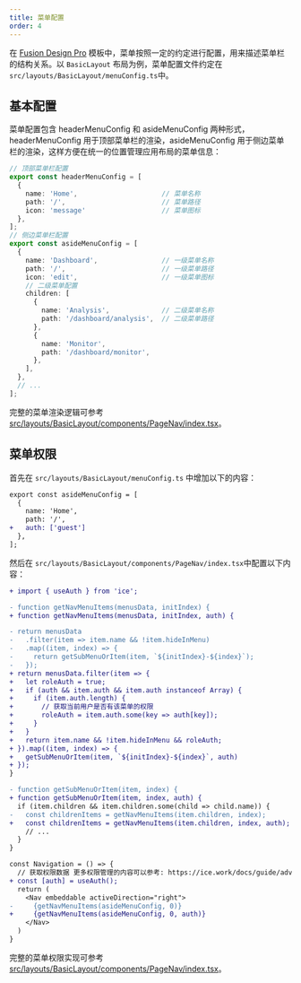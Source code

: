 ```yaml
---
title: 菜单配置
order: 4
---
```


在 [Fusion Design Pro](https://github.com/alibaba-fusion/materials/tree/master/scaffolds/fusion-design-pro) 模板中，菜单按照一定的约定进行配置，用来描述菜单栏的结构关系。以 `BasicLayout` 布局为例，菜单配置文件约定在 `src/layouts/BasicLayout/menuConfig.ts`中。

## 基本配置

菜单配置包含 headerMenuConfig 和 asideMenuConfig 两种形式，headerMenuConfig 用于顶部菜单栏的渲染，asideMenuConfig 用于侧边菜单栏的渲染，这样方便在统一的位置管理应用布局的菜单信息：

```typescript
// 顶部菜单栏配置
export const headerMenuConfig = [
  {
    name: 'Home',                     // 菜单名称
    path: '/',                        // 菜单路径
    icon: 'message'                   // 菜单图标
  },
];
// 侧边菜单栏配置
export const asideMenuConfig = [
  {
    name: 'Dashboard',                // 一级菜单名称
    path: '/',                        // 一级菜单路径
    icon: 'edit',                     // 一级菜单图标
    // 二级菜单配置
    children: [
      {
        name: 'Analysis',             // 二级菜单名称
        path: '/dashboard/analysis',  // 二级菜单路径
      },
      {
        name: 'Monitor',
        path: '/dashboard/monitor',
      },
    ],
  },
  // ...
];
```

完整的菜单渲染逻辑可参考 [src/layouts/BasicLayout/components/PageNav/index.tsx](https://github.com/alibaba-fusion/materials/blob/master/scaffolds/scaffold-lite/src/layouts/BasicLayout/components/PageNav/index.tsx)。

## 菜单权限

首先在 `src/layouts/BasicLayout/menuConfig.ts` 中增加以下的内容：

```diff
export const asideMenuConfig = [
  {
    name: 'Home',
    path: '/',
+   auth: ['guest']
  },
];
```

然后在 `src/layouts/BasicLayout/components/PageNav/index.tsx`中配置以下内容：

```diff
+ import { useAuth } from 'ice';

- function getNavMenuItems(menusData, initIndex) {
+ function getNavMenuItems(menusData, initIndex, auth) {

- return menusData
-   .filter(item => item.name && !item.hideInMenu)
-   .map((item, index) => {
-     return getSubMenuOrItem(item, `${initIndex}-${index}`);
-   });
+ return menusData.filter(item => {
+   let roleAuth = true;
+   if (auth && item.auth && item.auth instanceof Array) {
+     if (item.auth.length) {
+       // 获取当前用户是否有该菜单的权限
+       roleAuth = item.auth.some(key => auth[key]);
+     }
+   }
+   return item.name && !item.hideInMenu && roleAuth;
+ }).map((item, index) => {
+   getSubMenuOrItem(item, `${initIndex}-${index}`, auth)
+ });
}

- function getSubMenuOrItem(item, index) {
+ function getSubMenuOrItem(item, index, auth) {
  if (item.children && item.children.some(child => child.name)) {
-   const childrenItems = getNavMenuItems(item.children, index);
+   const childrenItems = getNavMenuItems(item.children, index, auth);
    // ...
  }
}

const Navigation = () => {
  // 获取权限数据 更多权限管理的内容可以参考: https://ice.work/docs/guide/advance/auth
+ const [auth] = useAuth();
  return (
    <Nav embeddable activeDirection="right">
-     {getNavMenuItems(asideMenuConfig, 0)}
+     {getNavMenuItems(asideMenuConfig, 0, auth)}
    </Nav>
  )
}
```

完整的菜单权限实现可参考 [src/layouts/BasicLayout/components/PageNav/index.tsx](https://github.com/alibaba-fusion/materials/blob/master/scaffolds/fusion-design-pro/src/layouts/BasicLayout/components/PageNav/index.tsx)。

